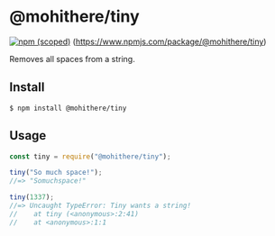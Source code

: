 # @mohithere/tiny

[![npm (scoped)]((https://img.shields.io/badge/npm-v1.0.0-blue))](https://www.npmjs.com/package/@mohithere/tiny)
(https://www.npmjs.com/package/@mohithere/tiny)

Removes all spaces from a string.

## Install

```
$ npm install @mohithere/tiny
```

## Usage

```js
const tiny = require("@mohithere/tiny");

tiny("So much space!");
//=> "Somuchspace!"

tiny(1337);
//=> Uncaught TypeError: Tiny wants a string!
//    at tiny (<anonymous>:2:41)
//    at <anonymous>:1:1